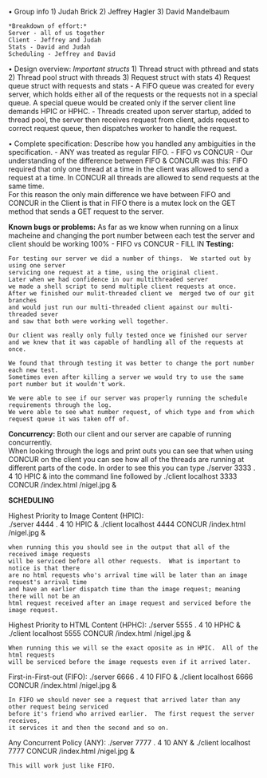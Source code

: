 •	Group info 
	1) Judah Brick 
	2) Jeffrey Hagler 
	3) David Mandelbaum 
	
	*Breakdown of effort:*
	Server - all of us together
	Client - Jeffrey and Judah
	Stats - David and Judah 
	Scheduling - Jeffrey and David
	
•	Design overview: 
	*Important structs*
	1) Thread struct with pthread and stats
	2) Thread pool struct with threads 
	3) Request struct with stats
	4) Request queue struct with requests and stats
	- A FIFO queue was created for every server, which holds either all of the requests
    or the requests not in a special queue. A special queue would be created only if the 
    server client line demands HPIC or HPHC. 
    - Threads created upon server startup, added to thread pool, the server then receives 
    request from client, adds request to correct request queue, then dispatches worker to
    handle the request.  

•	Complete specification: Describe how you handled any ambiguities in the specification. 
	- ANY was treated as regular FIFO.
    - FIFO vs CONCUR - 
    Our understanding of the difference between FIFO & CONCUR was this: 
    FIFO required that only one thread at a time in the client was allowed to send a request 
    at a time.  In CONCUR all threads are allowed to send requests at the same time.  
    For this reason the only main difference we have between FIFO and CONCUR in the Client
    is that in FIFO there is a mutex lock on the GET method that sends a GET request to the server.

**Known bugs or problems:** 
	As far as we know when running on a linux macheine and changing the port number 
	between each test the server and client should be working 100%
	- FIFO vs CONCUR - FILL IN 
**Testing:** 

	For testing our server we did a number of things.  We started out by using one server 
	servicing one request at a time, using the original client.  
	Later when we had confidence in our multithreaded server 
	we made a shell script to send multiple client requests at once.  
	After we finished our mulit-threaded client we  merged two of our git branches 
	and would just run our multi-threaded client against our multi-threaded sever
	and saw that both were working well together.
	
	Our client was really only fully tested once we finished our server 
	and we knew that it was capable of handling all of the requests at once.
	
	We found that through testing it was better to change the port number each new test.  
	Sometimes even after killing a server we would try to use the same port number but it wouldn't work. 
	
	We were able to see if our server was properly running the schedule requirements through the log.
	We were able to see what number request, of which type and from which request queue it was taken off of.
	
	
**Concurrency:**
	Both our client and our server are capable of running concurrently.  
	When looking through the logs and print outs you can see that when using CONCUR on the client 
	you can see how all of the threads are running at different parts of the code.
	In order to see this you can type     ./server 3333 . 4 10 HPIC &     into the command line
	followed by      ./client localhost 3333 CONCUR /index.html /nigel.jpg &
	

**SCHEDULING**
	
Highest Priority to Image Content (HPIC):  
	./server 4444 . 4 10 HPIC &
	./client localhost 4444 CONCUR /index.html /nigel.jpg &
	
	when running this you should see in the output that all of the received image requests
	will be serviced before all other requests.  What is important to notice is that there
	are no html requests who's arrival time will be later than an image request's arrival time
	and have an earlier dispatch time than the image request; meaning there will not be an
	html request received after an image request and serviced before the image request.
	
Highest Priority to HTML Content (HPHC):
	./server 5555 . 4 10 HPHC &
	./client localhost 5555 CONCUR /index.html /nigel.jpg &
	
	When running this we will se the exact oposite as in HPIC.  All of the html requests 
	will be serviced before the image requests even if it arrived later.
	
First-in-First-out (FIFO): 
	./server 6666 . 4 10 FIFO &
	./client localhost 6666 CONCUR /index.html /nigel.jpg &
	
	In FIFO we should never see a request that arrived later than any other request being serviced
	before it's friend who arrived earlier.  The first request the server receives,
	it services it and then the second and so on.
	
Any Concurrent Policy (ANY):
	./server 7777 . 4 10 ANY &
	./client localhost 7777 CONCUR /index.html /nigel.jpg &
	
	This will work just like FIFO.





